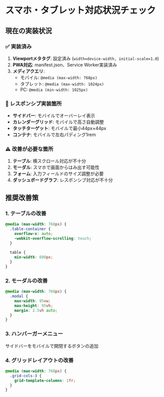 # スマホ・タブレット対応状況チェック

## 現在の実装状況

### ✅ 実装済み
1. **Viewportメタタグ**: 設定済み (`width=device-width, initial-scale=1.0`)
2. **PWA対応**: manifest.json、Service Worker実装済み
3. **メディアクエリ**: 
   - モバイル: `@media (max-width: 768px)`
   - タブレット: `@media (max-width: 1024px)`
   - PC: `@media (min-width: 1025px)`

### 📱 レスポンシブ実装箇所
- **サイドバー**: モバイルでオーバーレイ表示
- **カレンダーグリッド**: モバイルで高さ自動調整
- **タッチターゲット**: モバイルで最小44px×44px
- **コンテナ**: モバイルで左右パディング1rem

### ⚠️ 改善が必要な箇所
1. **テーブル**: 横スクロール対応が不十分
2. **モーダル**: スマホで画面からはみ出す可能性
3. **フォーム**: 入力フィールドのサイズ調整が必要
4. **ダッシュボードグラフ**: レスポンシブ対応が不十分

## 推奨改善策

### 1. テーブルの改善
```css
@media (max-width: 768px) {
  .table-container {
    overflow-x: auto;
    -webkit-overflow-scrolling: touch;
  }
  
  table {
    min-width: 600px;
  }
}
```

### 2. モーダルの改善
```css
@media (max-width: 768px) {
  .modal {
    max-width: 95vw;
    max-height: 95vh;
    margin: 2.5vh auto;
  }
}
```

### 3. ハンバーガーメニュー
サイドバーをモバイルで開閉するボタンの追加

### 4. グリッドレイアウトの改善
```css
@media (max-width: 768px) {
  .grid-cols-3 {
    grid-template-columns: 1fr;
  }
}
```

